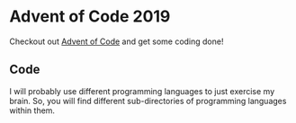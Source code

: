 # Advent of Code 2019
Checkout out [Advent of Code](https://adventofcode.com/) and get some coding done!

## Code
I will probably use different programming languages to just exercise my brain. 
So, you will find different sub-directories of programming languages within them.
